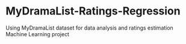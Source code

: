 # MyDramaList-Ratings-Regression
 Using MyDramaList dataset for data analysis and ratings estimation Machine Learning project

